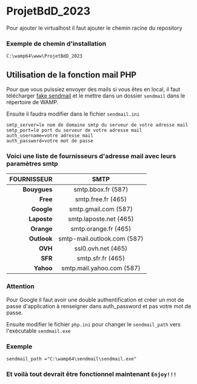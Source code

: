 # ProjetBdD_2023
 
Pour ajouter le virtualhost il faut ajouter le chemin racine du repository

### Exemple de chemin d'installation

    C:\wamp64\www\ProjetBdD_2023

## Utilisation de la fonction mail PHP

Pour que vous puissiez envoyer des mails si vous êtes en local, il faut télécharger [fake sendmail](https://github.com/sendmail-tls1-2/main/blob/master/Sendmail_v33_TLS1_2.zip) et le mettre dans un dossier `sendmail` dans le répertoire de WAMP.

Ensuite il faudra modifier dans le fichier `sendmail.ini`

    smtp_server=le nom de domaine smtp du serveur de votre adresse mail
    smtp_port=le port du serveur de votre adresse mail
    auth_username=votre adresse mail
    auth_password=votre mot de passe

### Voici une liste de fournisseurs d'adresse mail avec leurs paramètres smtp

|FOURNISSEUR|SMTP|
|--:|:--:|
|**Bouygues**|smtp.bbox.fr (587)|
|**Free**|smtp.free.fr (465)|
|**Google**|smtp.gmail.com (587)|
|**Laposte**|smtp.laposte.net (465)|
|**Orange**|smtp.orange.fr (465)|
|**Outlook**|smtp-mail.outlook.com (587)|
|**OVH**|ssl0.ovh.net (465)|
|**SFR**|smtp.sfr.fr (465)|
|**Yahoo**|smtp.mail.yahoo.com (587)|

### Attention

Pour Google il faut avoir une double authentification et créer un mot de passe d'application à renseigner dans auth_password et pas votre mot de passe.

Ensuite modifier le fichier `php.ini` pour changer le `sendmail_path` vers l'exécutable `sendmail.exe`

### Exemple

    sendmail_path ="C:\wamp64\sendmail\sendmail.exe"

### Et voilà tout devrait être fonctionnel maintenant `Enjoy!!!`   